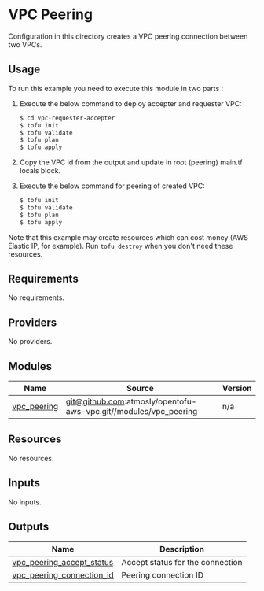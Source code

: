 # VPC Peering

Configuration in this directory creates a VPC peering connection between two VPCs.

## Usage

To run this example you need to execute this module in two parts :

1. Execute the below command to deploy accepter and requester VPC:

    ```bash
    $ cd vpc-requester-accepter
    $ tofu init
    $ tofu validate
    $ tofu plan
    $ tofu apply
    ```
2. Copy the VPC id from the output and update in root (peering) main.tf locals block.

3. Execute the below command for peering of created VPC:

    ```bash
    $ tofu init
    $ tofu validate
    $ tofu plan
    $ tofu apply
    ```

Note that this example may create resources which can cost money (AWS Elastic IP, for example). Run `tofu destroy` when you don't need these resources.


<!-- BEGINNING OF PRE-COMMIT-TERRAFORM DOCS HOOK -->
## Requirements

No requirements.

## Providers

No providers.

## Modules

| Name | Source | Version |
|------|--------|---------|
| <a name="module_vpc_peering"></a> [vpc\_peering](#module\_vpc\_peering) | git@github.com:atmosly/opentofu-aws-vpc.git//modules/vpc_peering | n/a |

## Resources

No resources.

## Inputs

No inputs.

## Outputs

| Name | Description |
|------|-------------|
| <a name="output_vpc_peering_accept_status"></a> [vpc\_peering\_accept\_status](#output\_vpc\_peering\_accept\_status) | Accept status for the connection |
| <a name="output_vpc_peering_connection_id"></a> [vpc\_peering\_connection\_id](#output\_vpc\_peering\_connection\_id) | Peering connection ID |
<!-- END OF PRE-COMMIT-TERRAFORM DOCS HOOK -->
